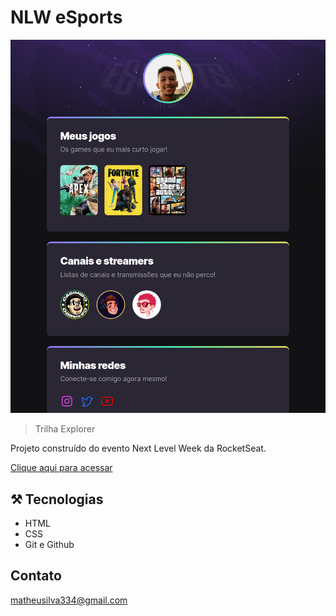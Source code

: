 # NLW eSports

![preview](./.github/preview.png)

> Trilha Explorer

Projeto construído do evento Next Level Week da RocketSeat.

[Clique aqui para acessar](https://matheus-s-costa.github.io/NLW-Rocketseat/)

## ⚒️ Tecnologias

- HTML
- CSS
- Git e Github

## Contato
matheusilva334@gmail.com